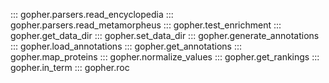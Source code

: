 ::: gopher.parsers.read_encyclopedia
::: gopher.parsers.read_metamorpheus
::: gopher.test_enrichment
::: gopher.get_data_dir
::: gopher.set_data_dir
::: gopher.generate_annotations
::: gopher.load_annotations
::: gopher.get_annotations
::: gopher.map_proteins
::: gopher.normalize_values
::: gopher.get_rankings
::: gopher.in_term
::: gopher.roc